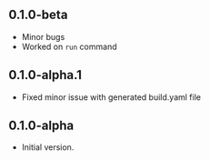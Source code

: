 ## 0.1.0-beta
- Minor bugs
- Worked on `run` command

## 0.1.0-alpha.1
- Fixed minor issue with generated build.yaml file

## 0.1.0-alpha

- Initial version.
